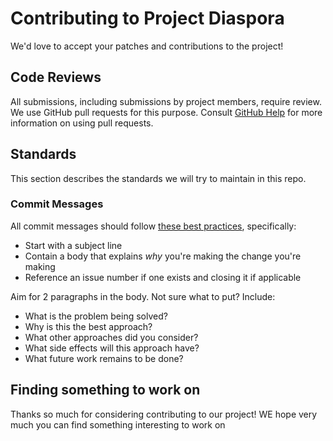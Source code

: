 # Contributing to Project Diaspora

We'd love to accept your patches and contributions to the project!

## Code Reviews

All submissions, including submissions by project members, require review. We use GitHub pull requests for this purpose.
Consult [GitHub Help](https://help.github.com/en/github/collaborating-with-issues-and-pull-requests/about-pull-requests)
for more information on using pull requests.

## Standards

This section describes the standards we will try to maintain in this repo.

### Commit Messages

All commit messages should follow [these best practices](https://chris.beams.io/posts/git-commit/), specifically:

- Start with a subject line
- Contain a body that explains _why_ you're making the change you're making
- Reference an issue number if one exists and closing it if applicable

Aim for 2 paragraphs in the body. Not sure what to put? Include:

- What is the problem being solved?
- Why is this the best approach?
- What other approaches did you consider?
- What side effects will this approach have?
- What future work remains to be done?

## Finding something to work on

Thanks so much for considering contributing to our project! WE hope very much you can find something interesting to work on
